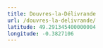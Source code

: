 ```yaml
---
title: Douvres-la-Délivrande
url: /douvres-la-delivrande/
latitude: 49.291345400000004
longitude: -0.3827106
---
```

